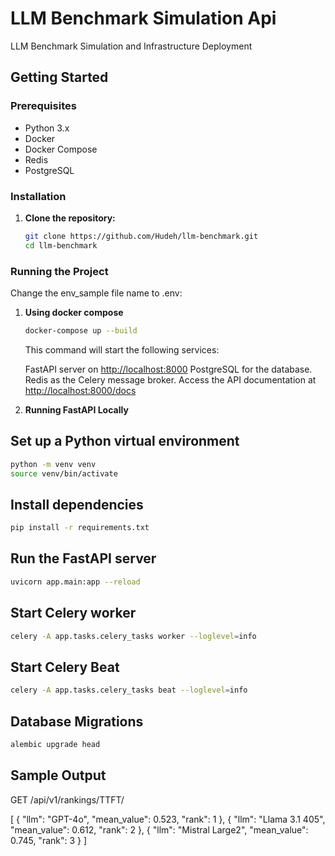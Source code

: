 # LLM Benchmark Simulation Api

LLM Benchmark Simulation and Infrastructure Deployment

## Getting Started

### Prerequisites

- Python 3.x
- Docker
- Docker Compose
- Redis
- PostgreSQL

### Installation

1. **Clone the repository:**

    ```bash
    git clone https://github.com/Hudeh/llm-benchmark.git
    cd llm-benchmark
    ```

### Running the Project

Change the env_sample file name to .env:

1. **Using docker compose**

    ```bash
    docker-compose up --build
    ```

    This command will start the following services:

    FastAPI server on <http://localhost:8000>
    PostgreSQL for the database.
    Redis as the Celery message broker.
    Access the API documentation at <http://localhost:8000/docs>

2. **Running FastAPI Locally**

## Set up a Python virtual environment

```bash
python -m venv venv
source venv/bin/activate
```

## Install dependencies

```bash
pip install -r requirements.txt
```

## Run the FastAPI server

```bash
uvicorn app.main:app --reload

```

## Start Celery worker

```bash
celery -A app.tasks.celery_tasks worker --loglevel=info
```

## Start Celery Beat

```bash
celery -A app.tasks.celery_tasks beat --loglevel=info
```

## Database Migrations

```bash
alembic upgrade head
```

## Sample Output

GET /api/v1/rankings/TTFT/

[
    {
        "llm": "GPT-4o",
        "mean_value": 0.523,
        "rank": 1
    },
    {
        "llm": "Llama 3.1 405",
        "mean_value": 0.612,
        "rank": 2
    },
    {
        "llm": "Mistral Large2",
        "mean_value": 0.745,
        "rank": 3
    }
]

